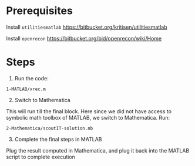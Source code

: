 
# Prerequisites

Install `utilitiesmatlab`
https://bitbucket.org/kritisen/utilitiesmatlab

Install `openrecon`
https://bitbucket.org/bid/openrecon/wiki/Home

# Steps

1. Run the code:
```
1-MATLAB/xrec.m
```

2. Switch to Mathematica

This will run till the final block. Here since we did not have access to symbolic math toolbox of MATLAB, we switch to Mathematica. Run:
```
2-Mathematica/scoutIT-solution.nb
```

3. Complete the final steps in MATLAB

Plug the result computed in Mathematica, and plug it back into the MATLAB script to complete execution